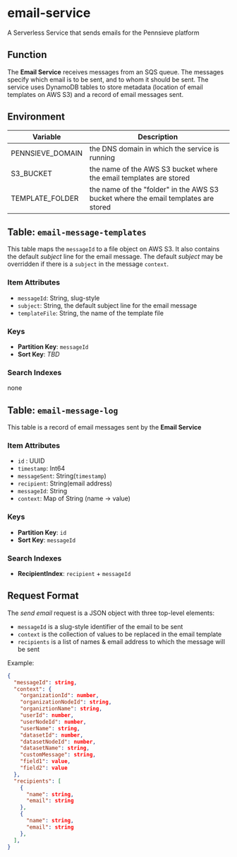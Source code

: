 # email-service
A Serverless Service that sends emails for the Pennsieve platform

## Function
The **Email Service** receives messages from an SQS queue. The messages specify which email is to be sent, and to whom it should be sent. The service uses DynamoDB tables to store metadata (location of email templates on AWS S3) and a record of email messages sent.

## Environment

| Variable | Description |
|----------|-------------|
| PENNSIEVE_DOMAIN | the DNS domain in which the service is running |
| S3_BUCKET | the name of the AWS S3 bucket where the email templates are stored |
| TEMPLATE_FOLDER | the name of the "folder" in the AWS S3 bucket where the email templates are stored |

## Table: `email-message-templates`
This table maps the `messageId` to a file object on AWS S3. It also contains the default *subject* line for the email message. The default *subject* may be overridden if there is a `subject` in the message `context`.

### Item Attributes
- `messageId`: String, slug-style 
- `subject`: String, the default subject line for the email message
- `templateFile`: String, the name of the template file

### Keys
- **Partition Key**: `messageId`
- **Sort Key**: *TBD*

### Search Indexes
none

## Table: `email-message-log`
This table is a record of email messages sent by the **Email Service**

### Item Attributes
- `id` : UUID
- `timestamp`: Int64
- `messageSent`: String(`timestamp`)
- `recipient`: String(email address)
- `messageId`: String
- `context`: Map of String (name -> value)

### Keys
- **Partition Key**: `id`
- **Sort Key**: `messageId`

### Search Indexes
- **RecipientIndex**: `recipient` + `messageId`

## Request Format

The *send email* request is a JSON object with three top-level elements:

- `messageId` is a slug-style identifier of the email to be sent
- `context` is the collection of values to be replaced in the email template
- `recipients` is a list of names & email address to which the message will be sent

Example:
```json
{
  "messageId": string,
  "context": {
    "organizationId": number,
    "organizationNodeId": string,
    "organiztionName": string,
    "userId": number,
    "userNodeId": number,
    "userName": string,
    "datasetId": number,
    "datasetNodeId": number,
    "datasetName": string,
    "customMessage": string,
    "field1": value,
    "field2": value
  },
  "recipients": [
    {
      "name": string,
      "email": string
    },
    {
      "name": string,
      "email": string
    },
  ],
}
```
